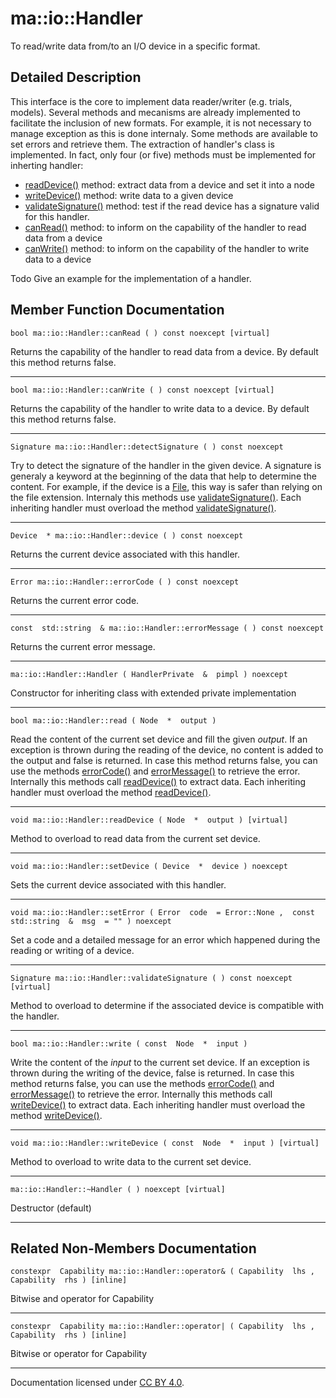 ma::io::Handler
===============

To read/write data from/to an I/O device in a specific format.

Detailed Description
--------------------

This interface is the core to implement data reader/writer (e.g. trials, models). Several methods and mecanisms are already implemented to facilitate the inclusion of new formats. For example, it is not necessary to manage exception as this is done internaly. Some methods are available to set errors and retrieve them. The extraction of handler's class is implemented. In fact, only four (or five) methods must be implemented for inherting handler:

-   [readDevice()](#1ac9cd15b0885211499ba42c44666907ac) method: extract data from a device and set it into a node
-   [writeDevice()](#1aa604e4c01b0e437c827abbf4fea1147f) method: write data to a given device
-   [validateSignature()](#1a37f57241f601dcc9738dd33b3bd25ca2) method: test if the read device has a signature valid for this handler.
-   [canRead()](#1ad95d7cd526fee3adc981d30a400b0946) method: to inform on the capability of the handler to read data from a device
-   [canWrite()](#1a008895dc4ee6fbf6cf2612ee280f4a23) method: to inform on the capability of the handler to write data to a device

Todo
Give an example for the implementation of a handler.

Member Function Documentation
-----------------------------

    bool ma::io::Handler::canRead ( ) const noexcept [virtual]

Returns the capability of the handler to read data from a device. By default this method returns false.

------------------------------------------------------------------------

    bool ma::io::Handler::canWrite ( ) const noexcept [virtual]

Returns the capability of the handler to write data to a device. By default this method returns false.

------------------------------------------------------------------------

    Signature ma::io::Handler::detectSignature ( ) const noexcept

Try to detect the signature of the handler in the given device. A signature is generaly a keyword at the beginning of the data that help to determine the content. For example, if the device is a [File](classma_1_1io_1_1_file.html), this way is safer than relying on the file extension. Internaly this methods use [validateSignature()](#1a37f57241f601dcc9738dd33b3bd25ca2). Each inheriting handler must overload the method [validateSignature()](#1a37f57241f601dcc9738dd33b3bd25ca2).

------------------------------------------------------------------------

    Device  * ma::io::Handler::device ( ) const noexcept

Returns the current device associated with this handler.

------------------------------------------------------------------------

    Error ma::io::Handler::errorCode ( ) const noexcept

Returns the current error code.

------------------------------------------------------------------------

    const  std::string  & ma::io::Handler::errorMessage ( ) const noexcept

Returns the current error message.

------------------------------------------------------------------------

    ma::io::Handler::Handler ( HandlerPrivate  &  pimpl ) noexcept

Constructor for inheriting class with extended private implementation

------------------------------------------------------------------------

    bool ma::io::Handler::read ( Node  *  output )

Read the content of the current set device and fill the given *output*. If an exception is thrown during the reading of the device, no content is added to the output and false is returned. In case this method returns false, you can use the methods [errorCode()](#1ab177d58175b643e9481cfb3ed43da5bb) and [errorMessage()](#1a7c7252a391e1aa99f58e8c29c13385d9) to retrieve the error. Internally this methods call [readDevice()](#1ac9cd15b0885211499ba42c44666907ac) to extract data. Each inheriting handler must overload the method [readDevice()](#1ac9cd15b0885211499ba42c44666907ac).

------------------------------------------------------------------------

    void ma::io::Handler::readDevice ( Node  *  output ) [virtual]

Method to overload to read data from the current set device.

------------------------------------------------------------------------

    void ma::io::Handler::setDevice ( Device  *  device ) noexcept

Sets the current device associated with this handler.

------------------------------------------------------------------------

    void ma::io::Handler::setError ( Error  code  = Error::None ,  const  std::string  &  msg  = "" ) noexcept

Set a code and a detailed message for an error which happened during the reading or writing of a device.

------------------------------------------------------------------------

    Signature ma::io::Handler::validateSignature ( ) const noexcept [virtual]

Method to overload to determine if the associated device is compatible with the handler.

------------------------------------------------------------------------

    bool ma::io::Handler::write ( const  Node  *  input )

Write the content of the *input* to the current set device. If an exception is thrown during the writing of the device, false is returned. In case this method returns false, you can use the methods [errorCode()](#1ab177d58175b643e9481cfb3ed43da5bb) and [errorMessage()](#1a7c7252a391e1aa99f58e8c29c13385d9) to retrieve the error. Internally this methods call [writeDevice()](#1aa604e4c01b0e437c827abbf4fea1147f) to extract data. Each inheriting handler must overload the method [writeDevice()](#1aa604e4c01b0e437c827abbf4fea1147f).

------------------------------------------------------------------------

    void ma::io::Handler::writeDevice ( const  Node  *  input ) [virtual]

Method to overload to write data to the current set device.

------------------------------------------------------------------------

    ma::io::Handler::~Handler ( ) noexcept [virtual]

Destructor (default)

------------------------------------------------------------------------

Related Non-Members Documentation
---------------------------------

    constexpr  Capability ma::io::Handler::operator& ( Capability  lhs ,  Capability  rhs ) [inline]

Bitwise and operator for Capability

------------------------------------------------------------------------

    constexpr  Capability ma::io::Handler::operator| ( Capability  lhs ,  Capability  rhs ) [inline]

Bitwise or operator for Capability

------------------------------------------------------------------------

Documentation licensed under [CC BY 4.0](https://creativecommons.org/licenses/by/4.0/).



